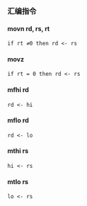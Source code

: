 ### 汇编指令

#### movn rd, rs, rt

    if rt ≠0 then rd <- rs

#### movz

    if rt = 0 then rd <- rs

#### mfhi rd

    rd <- hi

#### mflo rd

    rd <- lo

#### mthi rs

    hi <- rs

#### mtlo rs

    lo <- rs
